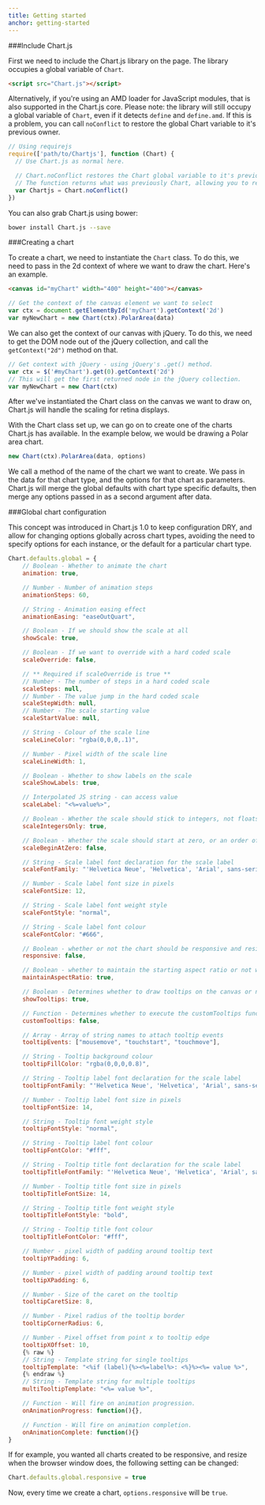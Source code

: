 ```yaml
---
title: Getting started
anchor: getting-started
---
```


###Include Chart.js

First we need to include the Chart.js library on the page. The library occupies
a global variable of `Chart`.

```html
<script src="Chart.js"></script>
```

Alternatively, if you're using an AMD loader for JavaScript modules, that is
also supported in the Chart.js core. Please note: the library will still occupy
a global variable of `Chart`, even if it detects `define` and `define.amd`. If
this is a problem, you can call `noConflict` to restore the global Chart
variable to it's previous owner.

```javascript
// Using requirejs
require(['path/to/Chartjs'], function (Chart) {
  // Use Chart.js as normal here.

  // Chart.noConflict restores the Chart global variable to it's previous owner
  // The function returns what was previously Chart, allowing you to reassign.
  var Chartjs = Chart.noConflict()
})
```

You can also grab Chart.js using bower:

```bash
bower install Chart.js --save
```

###Creating a chart

To create a chart, we need to instantiate the `Chart` class. To do this, we need
to pass in the 2d context of where we want to draw the chart. Here's an example.

```html
<canvas id="myChart" width="400" height="400"></canvas>
```

```javascript
// Get the context of the canvas element we want to select
var ctx = document.getElementById('myChart').getContext('2d')
var myNewChart = new Chart(ctx).PolarArea(data)
```

We can also get the context of our canvas with jQuery. To do this, we need to
get the DOM node out of the jQuery collection, and call the `getContext("2d")`
method on that.

```javascript
// Get context with jQuery - using jQuery's .get() method.
var ctx = $('#myChart').get(0).getContext('2d')
// This will get the first returned node in the jQuery collection.
var myNewChart = new Chart(ctx)
```

After we've instantiated the Chart class on the canvas we want to draw on,
Chart.js will handle the scaling for retina displays.

With the Chart class set up, we can go on to create one of the charts Chart.js
has available. In the example below, we would be drawing a Polar area chart.

```javascript
new Chart(ctx).PolarArea(data, options)
```

We call a method of the name of the chart we want to create. We pass in the data
for that chart type, and the options for that chart as parameters. Chart.js will
merge the global defaults with chart type specific defaults, then merge any
options passed in as a second argument after data.

###Global chart configuration

This concept was introduced in Chart.js 1.0 to keep configuration DRY, and allow
for changing options globally across chart types, avoiding the need to specify
options for each instance, or the default for a particular chart type.

```javascript
Chart.defaults.global = {
	// Boolean - Whether to animate the chart
	animation: true,

	// Number - Number of animation steps
	animationSteps: 60,

	// String - Animation easing effect
	animationEasing: "easeOutQuart",

	// Boolean - If we should show the scale at all
	showScale: true,

	// Boolean - If we want to override with a hard coded scale
	scaleOverride: false,

	// ** Required if scaleOverride is true **
	// Number - The number of steps in a hard coded scale
	scaleSteps: null,
	// Number - The value jump in the hard coded scale
	scaleStepWidth: null,
	// Number - The scale starting value
	scaleStartValue: null,

	// String - Colour of the scale line
	scaleLineColor: "rgba(0,0,0,.1)",

	// Number - Pixel width of the scale line
	scaleLineWidth: 1,

	// Boolean - Whether to show labels on the scale
	scaleShowLabels: true,

	// Interpolated JS string - can access value
	scaleLabel: "<%=value%>",

	// Boolean - Whether the scale should stick to integers, not floats even if drawing space is there
	scaleIntegersOnly: true,

	// Boolean - Whether the scale should start at zero, or an order of magnitude down from the lowest value
	scaleBeginAtZero: false,

	// String - Scale label font declaration for the scale label
	scaleFontFamily: "'Helvetica Neue', 'Helvetica', 'Arial', sans-serif",

	// Number - Scale label font size in pixels
	scaleFontSize: 12,

	// String - Scale label font weight style
	scaleFontStyle: "normal",

	// String - Scale label font colour
	scaleFontColor: "#666",

	// Boolean - whether or not the chart should be responsive and resize when the browser does.
	responsive: false,

	// Boolean - whether to maintain the starting aspect ratio or not when responsive, if set to false, will take up entire container
	maintainAspectRatio: true,

	// Boolean - Determines whether to draw tooltips on the canvas or not
	showTooltips: true,

	// Function - Determines whether to execute the customTooltips function instead of drawing the built in tooltips (See [Advanced - External Tooltips](#advanced-usage-custom-tooltips))
	customTooltips: false,

	// Array - Array of string names to attach tooltip events
	tooltipEvents: ["mousemove", "touchstart", "touchmove"],

	// String - Tooltip background colour
	tooltipFillColor: "rgba(0,0,0,0.8)",

	// String - Tooltip label font declaration for the scale label
	tooltipFontFamily: "'Helvetica Neue', 'Helvetica', 'Arial', sans-serif",

	// Number - Tooltip label font size in pixels
	tooltipFontSize: 14,

	// String - Tooltip font weight style
	tooltipFontStyle: "normal",

	// String - Tooltip label font colour
	tooltipFontColor: "#fff",

	// String - Tooltip title font declaration for the scale label
	tooltipTitleFontFamily: "'Helvetica Neue', 'Helvetica', 'Arial', sans-serif",

	// Number - Tooltip title font size in pixels
	tooltipTitleFontSize: 14,

	// String - Tooltip title font weight style
	tooltipTitleFontStyle: "bold",

	// String - Tooltip title font colour
	tooltipTitleFontColor: "#fff",

	// Number - pixel width of padding around tooltip text
	tooltipYPadding: 6,

	// Number - pixel width of padding around tooltip text
	tooltipXPadding: 6,

	// Number - Size of the caret on the tooltip
	tooltipCaretSize: 8,

	// Number - Pixel radius of the tooltip border
	tooltipCornerRadius: 6,

	// Number - Pixel offset from point x to tooltip edge
	tooltipXOffset: 10,
	{% raw %}
	// String - Template string for single tooltips
	tooltipTemplate: "<%if (label){%><%=label%>: <%}%><%= value %>",
	{% endraw %}
	// String - Template string for multiple tooltips
	multiTooltipTemplate: "<%= value %>",

	// Function - Will fire on animation progression.
	onAnimationProgress: function(){},

	// Function - Will fire on animation completion.
	onAnimationComplete: function(){}
}
```

If for example, you wanted all charts created to be responsive, and resize when
the browser window does, the following setting can be changed:

```javascript
Chart.defaults.global.responsive = true
```

Now, every time we create a chart, `options.responsive` will be `true`.
